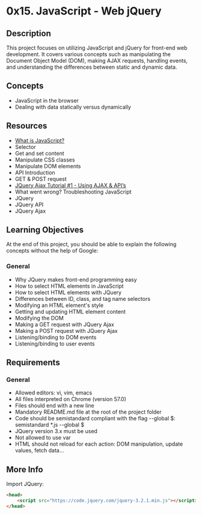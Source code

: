 # 0x15. JavaScript - Web jQuery

## Description
This project focuses on utilizing JavaScript and jQuery for front-end web development. It covers various concepts such as manipulating the Document Object Model (DOM), making AJAX requests, handling events, and understanding the differences between static and dynamic data. 

## Concepts
- JavaScript in the browser
- Dealing with data statically versus dynamically

## Resources
- [What is JavaScript?](resource_link)
- Selector
- Get and set content
- Manipulate CSS classes
- Manipulate DOM elements
- API Introduction
- GET & POST request
- [JQuery Ajax Tutorial #1 - Using AJAX & API’s](resource_link)
- What went wrong? Troubleshooting JavaScript
- JQuery
- JQuery API
- JQuery Ajax

## Learning Objectives
At the end of this project, you should be able to explain the following concepts without the help of Google:
### General
- Why JQuery makes front-end programming easy
- How to select HTML elements in JavaScript
- How to select HTML elements with JQuery
- Differences between ID, class, and tag name selectors
- Modifying an HTML element's style
- Getting and updating HTML element content
- Modifying the DOM
- Making a GET request with JQuery Ajax
- Making a POST request with JQuery Ajax
- Listening/binding to DOM events
- Listening/binding to user events

## Requirements
### General
- Allowed editors: vi, vim, emacs
- All files interpreted on Chrome (version 57.0)
- Files should end with a new line
- Mandatory README.md file at the root of the project folder
- Code should be semistandard compliant with the flag --global $: semistandard *.js --global $
- JQuery version 3.x must be used
- Not allowed to use var
- HTML should not reload for each action: DOM manipulation, update values, fetch data…

## More Info
Import JQuery:
```html
<head>
    <script src="https://code.jquery.com/jquery-3.2.1.min.js"></script>
</head>

